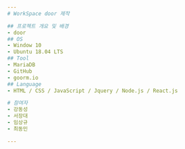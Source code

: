```yaml
---
# WorkSpace door 제작

## 프로젝트 개요 및 배경
- door
## OS  
- Window 10 
- Ubuntu 18.04 LTS
## Tool
- MariaDB
- GitHub
- goorm.io
## Language
- HTML / CSS / JavaScript / Jquery / Node.js / React.js

# 참여자 
- 강동성
- 서장대
- 임상규
- 최동민

---
```


    
